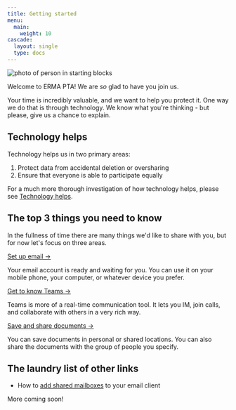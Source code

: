 ```yaml
---
title: Getting started
menu:
  main:
    weight: 10
cascade:
  layout: single
  type: docs
---
```


![photo of person in starting blocks][hero-image]

Welcome to ERMA PTA! We are _so_ glad to have you join us.

Your time is incredibly valuable, and we want to help you protect it. One way we do that is through technology. We know what you're thinking - but please, give us a chance to explain.

## Technology helps

Technology helps us in two primary areas:

1. Protect data from accidental deletion or oversharing
2. Ensure that everyone is able to participate equally

For a much more thorough investigation of how technology helps, please see [Technology helps](technology-helps).

## The top 3 things you need to know

In the fullness of time there are many things we'd like to share with you, but for now let's focus on three areas.

[Set up email →](set-up-email)

Your email account is ready and waiting for you. You can use it on your mobile phone, your computer, or whatever device you prefer.

[Get to know Teams →](get-to-know-teams)

Teams is more of a real-time communication tool. It lets you IM, join calls, and collaborate with others in a very rich way.

[Save and share documents →](save-and-share-documents)

You can save documents in personal or shared locations. You can also share the documents with the group of people you specify.

## The laundry list of other links

- How to [add shared mailboxes](add-shared-mailboxes) to your email client

More coming soon!

[hero-image]: https://images.unsplash.com/photo-1461896836934-ffe607ba8211?ixlib=rb-1.2.1&ixid=eyJhcHBfaWQiOjg2MjE3fQ&w=900&h=225&crop=focalpoint&fit=crop
